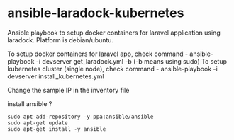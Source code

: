 # ansible-laradock-kubernetes
Ansible playbook to setup docker containers for laravel application using laradock. Platform is debian/ubuntu. 

To setup docker containers for laravel app, check command - ansible-playbook -i devserver get_laradock.yml -b   (-b means using sudo)
To setup kubernetes cluster (single node),  check command - ansible-playbook -i devserver install_kubernetes.yml 

Change the sample IP in the inventory file


install ansible ?

	sudo apt-add-repository -y ppa:ansible/ansible
	sudo apt-get update
	sudo apt-get install -y ansible

